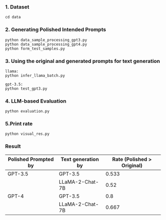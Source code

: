 ### 1. Dataset 
~~~
cd data
~~~

### 2. Generating Polished Intended Prompts
~~~
python data_sample_processing_gpt3.py
python data_sample_processing_gpt4.py
python form_test_samples.py
~~~

### 3. Using the original and generated prompts for text generation
~~~
llama:
python infer_llama_batch.py
~~~
~~~
gpt-3.5:
python test_gpt3.py
~~~

### 4. LLM-based Evaluation
~~~
python evaluation.py
~~~

### 5.Print rate
~~~
python visual_res.py
~~~

### Result
| Polished Prompted by | Text generation by | Rate (Polished > Original) |
|----------------------|--------------------|----------------------------|
| GPT-3.5              | GPT-3.5            | 0.533                      |
|                      | LLaMA-2-Chat-7B    | 0.52                       |
| GPT-4                | GPT-3.5            | 0.8                        |
|                      | LLaMA-2-Chat-7B    | 0.667                      |
